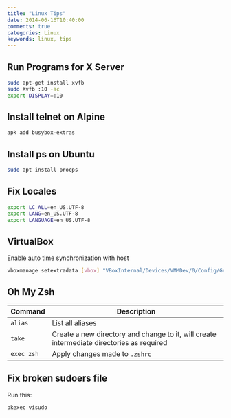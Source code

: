 ```yaml
---
title: "Linux Tips"
date: 2014-06-16T10:40:00
comments: true
categories: Linux
keywords: linux, tips
---
```


## Run Programs for X Server

```bash
sudo apt-get install xvfb
sudo Xvfb :10 -ac
export DISPLAY=:10
```

## Install telnet on Alpine

```bash
apk add busybox-extras
```

## Install ps on Ubuntu

```bash
sudo apt install procps
```

## Fix Locales

```bash
export LC_ALL=en_US.UTF-8
export LANG=en_US.UTF-8
export LANGUAGE=en_US.UTF-8
```

## VirtualBox

Enable auto time synchronization with host

```bash
vboxmanage setextradata [vbox] "VBoxInternal/Devices/VMMDev/0/Config/GetHostTimeDisabled" "1"
```

## Oh My Zsh

| Command    | Description                                                                               |
| ---------- | ----------------------------------------------------------------------------------------- |
| `alias`    | List all aliases                                                                          |
| `take`     | Create a new directory and change to it, will create intermediate directories as required |
| `exec zsh` | Apply changes made to `.zshrc`                                                            |

## Fix broken sudoers file

Run this:

```bash
pkexec visudo
```
